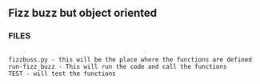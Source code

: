 ## Fizz buzz but object oriented

### FILES
```

fizzbuss.py - this will be the place where the functions are defined
run-fizz_buzz - This will run the code and call the functions
TEST - will test the functions

```
